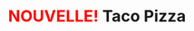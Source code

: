 ---
title: "<span style='color:red; font-weight:700'>NOUVELLE! </span> Taco Pizza"
description: "Une base ranch Santa Fe, boeuf à taco, oignions, poivrons, deux fromages, avec des tomates en dés et une cuillerée de crème sure."
price_s: "15"
price_m: "21"
price_l: "25"
price_xl: "29"
weight: "5"
hidden: true
---